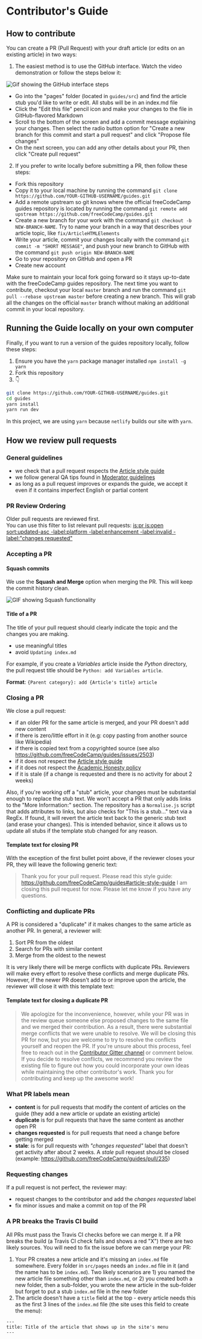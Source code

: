 # Contributor's Guide

## How to contribute
You can create a PR (Pull Request) with your draft article (or edits on an existing article) in two ways:

1) The easiest method is to use the GitHub interface. Watch the video demonstration or follow the steps below it:

![Gif showing the GitHub interface steps](https://i.imgur.com/0cmxJwN.gif)

- Go into the "pages" folder (located in `guides/src`) and find the article stub you'd like to write or edit. All stubs will be in an index.md file
- Click the "Edit this file" pencil icon and make your changes to the file in GitHub-flavored Markdown
- Scroll to the bottom of the screen and add a commit message explaining your changes. Then select the radio button option for "Create a new branch for this commit and start a pull request" and click "Propose file changes"
- On the next screen, you can add any other details about your PR, then click "Create pull request"


2) If you prefer to write locally before submitting a PR, then follow these steps:
- Fork this repository
- Copy it to your local machine by running the command `git clone https://github.com/YOUR-GITHUB-USERNAME/guides.git`
- Add a remote upstream so git knows where the official freeCodeCamp guides repository is located by running the command `git remote add upstream https://github.com/freeCodeCamp/guides.git`
- Create a new branch for your work with the command `git checkout -b NEW-BRANCH-NAME`. Try to name your branch in a way that describes your article topic, like `fix/ArticleHTMLElements`
- Write your article, commit your changes locally with the command `git commit -m "SHORT MESSAGE"`, and push your new branch to GitHub with the command `git push origin NEW-BRANCH-NAME`
- Go to your repository on GitHub and open a PR
- Create new account

Make sure to maintain your local fork going forward so it stays up-to-date with the freeCodeCamp guides repository. The next time you want to contribute, checkout your local `master` branch and run the command `git pull --rebase upstream master` before creating a new branch. This will grab all the changes on the official `master` branch without making an additional commit in your local repository.

## Running the Guide locally on your own computer

Finally, if you want to run a version of the guides repository locally, follow these steps:

1. Ensure you have the `yarn` package manager installed `npm install -g yarn`
2. Fork this repository
3. :point_down:
```sh
git clone https://github.com/YOUR-GITHUB-USERNAME/guides.git
cd guides
yarn install
yarn run dev
```

In this project, we are using `yarn` because `netlify` builds our site with `yarn`.

## How we review pull requests

### General guidelines
- we check that a pull request respects the [Article style guide](./README.md/#article-style-guide)
- we follow general QA tips found in [Moderator guidelines](https://forum.freecodecamp.org/t/freecodecamp-moderator-guidelines/18295)
- as long as a pull request improves or expands the guide, we accept it even if it contains imperfect English or partial content

### PR Review Ordering
Older pull requests are reviewed first.  
You can use this filter to list relevant pull requests: [is:pr is:open sort:updated-asc -label:platform -label:enhancement -label:invalid -label:"changes requested"](https://github.com/freeCodeCamp/guides/pulls?utf8=%E2%9C%93&q=is%3Apr%20is%3Aopen%20sort%3Aupdated-asc%20-label%3Aplatform%20-label%3Aenhancement%20-label%3Ainvalid%20-label%3A%22changes%20requested%22)

### Accepting a PR

#### Squash commits
We use the __Squash and Merge__ option when merging the PR.
This will keep the commit history clean.

![GIF showing Squash functionality](https://files.gitter.im/FreeCodeCamp/Contributors/56MQ/9cb8db153d7bb1b3576cd1ffc207e39d.gif)

#### Title of a PR
The title of your pull request should clearly indicate the topic and the changes you are making.

- use meaningful titles
- avoid `Updating index.md`

For example, if you create a _Variables_ article inside the _Python_ directory,  
the pull request title should be `Python: add Variables article`.

**Format**: `{Parent category}: add {Article's title} article`

### Closing a PR
We close a pull request:

- if an older PR for the same article is merged, and your PR doesn't add new content
- if there is zero/little effort in it (e.g: copy pasting from another source like Wikipedia)
- if there is copied text from a copyrighted source (see also https://github.com/freeCodeCamp/guides/issues/2503)
- if it does not respect the [Article style guide](https://github.com/freeCodeCamp/guides#article-style-guide)
- if it does not respect the [Academic Honesty policy](https://www.freecodecamp.org/academic-honesty)
- if it is stale (if a change is requested and there is no activity for about 2 weeks)

Also, if you're working off a "stub" article, your changes must be substantial enough to replace the stub text. We won't accept a PR that only adds links to the "More Information:" section. The repository has a `Normalise.js` script that adds attributes to links, but also checks for "This is a stub..." text via a RegEx. If found, it will revert the article text back to the generic stub text (and erase your changes). This is intended behavior, since it allows us to update all stubs if the template stub changed for any reason.

#### Template text for closing PR
With the exception of the first bullet point above, if the reviewer closes your PR, they will leave the following generic text:

> Thank you for your pull request. Please read this style guide: https://github.com/freeCodeCamp/guides#article-style-guide
I am closing this pull request for now. Please let me know if you have any questions.

### Conflicting and duplicate PRs
A PR is considered a "duplicate" if it makes changes to the same article as another PR. In general, a reviewer will: 

1. Sort PR from the oldest
2. Search for PRs with similar content
3. Merge from the oldest to the newest

It is very likely there will be merge conflicts with duplicate PRs. Reviewers will make every effort to resolve these conflicts and merge duplicate PRs. However, if the newer PR doesn't add to or improve upon the article, the reviewer will close it with this template text:

#### Template text for closing a duplicate PR
> We apologize for the inconvenience, however, while your PR was in the review queue someone else proposed changes to the same file and we merged their contribution. As a result, there were substantial merge conflicts that we were unable to resolve. We will be closing this PR for now, but you are welcome to try to resolve the conflicts yourself and reopen the PR. If you're unsure about this process, feel free to reach out in the [Contributor Gitter channel](https://gitter.im/FreeCodeCamp/Contributors) or comment below. If you decide to resolve conflicts, we recommend you review the existing file to figure out how you could incorporate your own ideas while maintaining the other contributor's work. Thank you for contributing and keep up the awesome work!

### What PR labels mean
- **content** is for pull requests that modify the content of articles on the guide (they add a new article or update an existing article)
- **duplicate** is for pull requests that have the same content as another open PR
- **changes requested** is for pull requests that need a change before getting merged
- **stale**: is for pull requests with _"changes requested"_ label that doesn't get activity after about 2 weeks.  A _stale_ pull request should be closed (example: https://github.com/freeCodeCamp/guides/pull/235)

### Requesting changes
If a pull request is not perfect, the reviewer may:
- request changes to the contributor and add the *changes requested* label
- fix minor issues and make a commit on top of the PR

### A PR breaks the Travis CI build
All PRs must pass the Travis CI checks before we can merge it. If a PR breaks the build (a Travis CI check fails and shows a red "X") there are two likely sources. You will need to fix the issue before we can merge your PR:

1. Your PR creates a new article and it's missing an `index.md` file somewhere. Every folder in `src/pages` needs an `index.md` file in it (and the name has to be `index.md`). Two likely scenarios are 1) you named the new article file something other than `index.md`, or 2) you created both a new folder, then a sub-folder, you wrote the new article in the sub-folder but forget to put a stub `index.md` file in the new folder
2. The article doesn't have a `title` field at the top - every article needs this as the first 3 lines of the `index.md` file (the site uses this field to create the menu):

```
---
title: Title of the article that shows up in the site's menu
---
```
